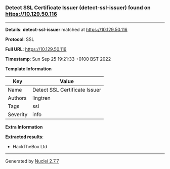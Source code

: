 ### Detect SSL Certificate Issuer (detect-ssl-issuer) found on https://10.129.50.116
---
**Details**: **detect-ssl-issuer**  matched at https://10.129.50.116

**Protocol**: SSL

**Full URL**: https://10.129.50.116

**Timestamp**: Sun Sep 25 19:21:33 +0100 BST 2022

**Template Information**

| Key | Value |
|---|---|
| Name | Detect SSL Certificate Issuer |
| Authors | lingtren |
| Tags | ssl |
| Severity | info |

**Extra Information**

**Extracted results**:

- HackTheBox Ltd



---
Generated by [Nuclei 2.7.7](https://github.com/projectdiscovery/nuclei)